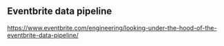 
## Eventbrite data pipeline

https://www.eventbrite.com/engineering/looking-under-the-hood-of-the-eventbrite-data-pipeline/
